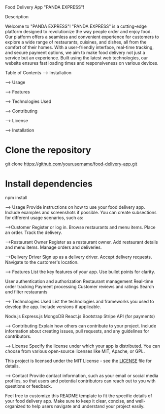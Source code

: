 Food Delivery App
"PANDA EXPRESS"!

Description

Welcome to "PANDA EXPRESS"!
"PANDA EXPRESS" is a cutting-edge platform designed to revolutionize the way people order and enjoy food. Our platform offers a seamless and convenient experience for customers to explore a wide range of restaurants, cuisines, and dishes, all from the comfort of their homes. With a user-friendly interface, real-time tracking, and secure payment options, we aim to make food delivery not just a service but an experience. Built using the latest web technologies, our website ensures fast loading times and responsiveness on various devices.

Table of Contents
-->  Installation

-->  Usage

-->  Features

-->  Technologies Used

-->  Contributing

-->  License

-->  Installation

# Clone the repository
git clone https://github.com/yourusername/food-delivery-app.git

# Install dependencies
npm install


-->  Usage
Provide instructions on how to use your food delivery app. Include examples and screenshots if possible. You can create subsections for different usage scenarios, such as:


-->Customer
Register or log in.
Browse restaurants and menu items.
Place an order.
Track the delivery.


-->Restaurant Owner
Register as a restaurant owner.
Add restaurant details and menu items.
Manage orders and deliveries.


-->Delivery Driver
Sign up as a delivery driver.
Accept delivery requests.
Navigate to the customer's location.


-->  Features
List the key features of your app. Use bullet points for clarity.

User authentication and authorization
Restaurant management
Real-time order tracking
Payment processing
Customer reviews and ratings
Search and filter restaurants


-->  Technologies Used
List the technologies and frameworks you used to develop the app. Include versions if applicable.

Node.js
Express.js
MongoDB
React.js
Bootstrap
Stripe API (for payments)


-->  Contributing
Explain how others can contribute to your project. Include information about creating issues, pull requests, and any guidelines for contributors.


-->  License
Specify the license under which your app is distributed. You can choose from various open-source licenses like MIT, Apache, or GPL.

This project is licensed under the MIT License - see the [LICENSE](LICENSE) file for details.

-->  Contact
Provide contact information, such as your email or social media profiles, so that users and potential contributors can reach out to you with questions or feedback.

Feel free to customize this README template to fit the specific details of your food delivery app. Make sure to keep it clear, concise, and well-organized to help users navigate and understand your project easily.
